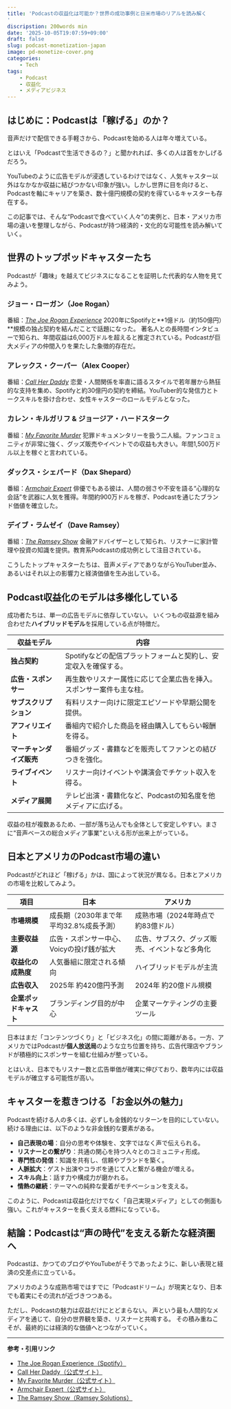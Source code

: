 ```yaml
---
title: 'Podcastの収益化は可能か？世界の成功事例と日米市場のリアルを読み解く
'
discripstion: 200words min
date: '2025-10-05T19:07:59+09:00'
draft: false
slug: podcast-monetization-japan
image: pd-monetize-cover.png
categories:
    - Tech
tags:
    - Podcast
    - 収益化
    - メディアビジネス
---
```

## はじめに：Podcastは「稼げる」のか？

音声だけで配信できる手軽さから、Podcastを始める人は年々増えている。

とはいえ「Podcastで生活できるの？」と聞かれれば、多くの人は首をかしげるだろう。

YouTubeのように広告モデルが浸透しているわけではなく、人気キャスター以外はなかなか収益に結びつかない印象が強い。しかし世界に目を向けると、Podcastを軸にキャリアを築き、数十億円規模の契約を得ているキャスターも存在する。

この記事では、そんな“Podcastで食べていく人々”の実例と、日本・アメリカ市場の違いを整理しながら、Podcastが持つ経済的・文化的な可能性を読み解いていく。

## 世界のトップポッドキャスターたち

Podcastが「趣味」を越えてビジネスになることを証明した代表的な人物を見てみよう。

### ジョー・ローガン（Joe Rogan）

番組：[*The Joe Rogan Experience*](https://www.joerogan.com/?utm_source=chatgpt.com)
2020年にSpotifyと**1億ドル（約150億円）**規模の独占契約を結んだことで話題になった。
著名人との長時間インタビューで知られ、年間収益は6,000万ドルを超えると推定されている。Podcastが巨大メディアの仲間入りを果たした象徴的存在だ。

### アレックス・クーパー（Alex Cooper）

番組：[*Call Her Daddy*](https://www.callherdaddy.com/?utm_source=chatgpt.com)
恋愛・人間関係を率直に語るスタイルで若年層から熱狂的な支持を集め、Spotifyと約30億円の契約を締結。YouTuber的な発信力とトークスキルを掛け合わせ、女性キャスターのロールモデルとなった。

### カレン・キルガリフ & ジョージア・ハードスターク

番組：[*My Favorite Murder*](https://www.myfavoritemurder.com/?utm_source=chatgpt.com)
犯罪ドキュメンタリーを扱う二人組。ファンコミュニティが非常に強く、グッズ販売やイベントでの収益も大きい。年間1,500万ドル以上を稼ぐと言われている。

### ダックス・シェパード（Dax Shepard）

番組：[*Armchair Expert*](https://armchairexpertpod.com/?utm_source=chatgpt.com)
俳優でもある彼は、人間の弱さや不安を語る“心理的な会話”を武器に人気を獲得。年間約900万ドルを稼ぎ、Podcastを通じたブランド価値を確立した。

### デイブ・ラムゼイ（Dave Ramsey）

番組：[*The Ramsey Show*](https://www.ramseysolutions.com/shows/the-ramsey-show?srsltid=AfmBOoo0PfF0SSgrOpSjYo21pczMbxPNpKoyMsgfj7ezmTlMjL2pfGdh&utm_source=chatgpt.com)
金融アドバイザーとして知られ、リスナーに家計管理や投資の知識を提供。教育系Podcastの成功例として注目されている。

こうしたトップキャスターたちは、音声メディアでありながらYouTuber並み、あるいはそれ以上の影響力と経済価値を生み出している。

## Podcast収益化のモデルは多様化している

成功者たちは、単一の広告モデルに依存していない。
いくつもの収益源を組み合わせた**ハイブリッドモデル**を採用している点が特徴だ。

| 収益モデル          | 内容                                  |
| -------------- | ----------------------------------- |
| **独占契約**       | Spotifyなどの配信プラットフォームと契約し、安定収入を確保する。 |
| **広告・スポンサー**   | 再生数やリスナー属性に応じて企業広告を挿入。スポンサー案件も主な柱。  |
| **サブスクリプション**  | 有料リスナー向けに限定エピソードや早期公開を提供。           |
| **アフィリエイト**    | 番組内で紹介した商品を経由購入してもらい報酬を得る。          |
| **マーチャンダイズ販売** | 番組グッズ・書籍などを販売してファンとの結びつきを強化。        |
| **ライブイベント**    | リスナー向けイベントや講演会でチケット収入を得る。           |
| **メディア展開**     | テレビ出演・書籍化など、Podcastの知名度を他メディアに広げる。  |

収益の柱が複数あるため、一部が落ち込んでも全体として安定しやすい。まさに“音声ベースの総合メディア事業”といえる形が出来上がっている。

## 日本とアメリカのPodcast市場の違い

Podcastがどれほど「稼げる」かは、国によって状況が異なる。日本とアメリカの市場を比較してみよう。

| 項目            | 日本                       | アメリカ                    |
| ------------- | ------------------------ | ----------------------- |
| **市場規模**      | 成長期（2030年まで年平均32.8%成長予測） | 成熟市場（2024年時点で約83億ドル）    |
| **主要収益源**     | 広告・スポンサー中心、Voicyの投げ銭が拡大  | 広告、サブスク、グッズ販売、イベントなど多角化 |
| **収益化の成熟度**   | 人気番組に限定される傾向             | ハイブリッドモデルが主流            |
| **広告収入**      | 2025年 約420億円予測           | 2024年 約20億ドル規模          |
| **企業ポッドキャスト** | ブランディング目的が中心             | 企業マーケティングの主要ツール         |

日本はまだ「コンテンツづくり」と「ビジネス化」の間に距離がある。一方、アメリカではPodcastが**個人放送局**のような立ち位置を持ち、広告代理店やブランドが積極的にスポンサーを組む仕組みが整っている。

とはいえ、日本でもリスナー数と広告単価が確実に伸びており、数年内には収益モデルが確立する可能性が高い。

## キャスターを惹きつける「お金以外の魅力」

Podcastを続ける人の多くは、必ずしも金銭的なリターンを目的にしていない。
続ける理由には、以下のような非金銭的な要素がある。

* **自己表現の場**：自分の思考や体験を、文字ではなく声で伝えられる。
* **リスナーとの繋がり**：共通の関心を持つ人々とのコミュニティ形成。
* **専門性の発信**：知識を共有し、信頼やブランドを築く。
* **人脈拡大**：ゲスト出演やコラボを通じて人と繋がる機会が増える。
* **スキル向上**：話す力や構成力が磨かれる。
* **情熱の継続**：テーマへの純粋な愛着がモチベーションを支える。

このように、Podcastは収益化だけでなく「自己実現メディア」としての側面も強い。これがキャスターを長く支える燃料になっている。

## 結論：Podcastは“声の時代”を支える新たな経済圏へ

Podcastは、かつてのブログやYouTubeがそうであったように、新しい表現と経済の交差点に立っている。

アメリカのような成熟市場ではすでに「Podcastドリーム」が現実となり、日本でも着実にその流れが近づきつつある。

ただし、Podcastの魅力は収益だけにとどまらない。
声という最も人間的なメディアを通じて、自分の世界観を築き、リスナーと共鳴する。
その積み重ねこそが、最終的には経済的な価値へとつながっていく。

---

**参考・引用リンク**

* [The Joe Rogan Experience（Spotify）](https://open.spotify.com/show/4rOoJ6Egrf8K2IrywzwOMk?utm_source=chatgpt.com)
* [Call Her Daddy（公式サイト）](https://www.callherdaddy.com/?utm_source=chatgpt.com)
* [My Favorite Murder（公式サイト）](https://www.myfavoritemurder.com/?utm_source=chatgpt.com)
* [Armchair Expert（公式サイト）](https://armchairexpertpod.com/?utm_source=chatgpt.com)
* [The Ramsey Show（Ramsey Solutions）](https://www.ramseysolutions.com/shows/the-ramsey-show?srsltid=AfmBOoo0PfF0SSgrOpSjYo21pczMbxPNpKoyMsgfj7ezmTlMjL2pfGdh&utm_source=chatgpt.com)
